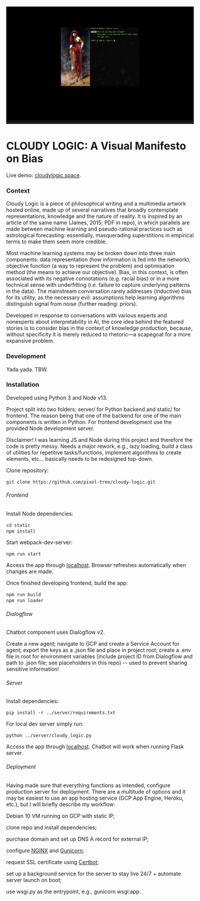 ![Pythia](repo-media/pythia.png)

# CLOUDY LOGIC: A Visual Manifesto on Bias

Live demo: [cloudylogic.space](https://cloudylogic.space).

### Context

Cloudy Logic is a piece of philosophical writing and a multimedia artwork hosted online, made up of several narratives that broadly contemplate representations, knowledge and the nature of reality. It is inspired by an article of the same name (James, 2015; PDF in repo), in which parallels are made between machine learning and pseudo-rational practices such as astrological forecasting: essentially, masquerading superstitions in empirical terms to make them seem more credible.

Most machine learning systems may be broken down into three main components: data representation (how information is fed into the network), objective function (a way to represent the problem) and optimisation method (the means to achieve our objective). Bias, in this context, is often associated with its negative connotations (e.g. racial bias) or in a more technical sense with underfitting (i.e. failure to capture underlying patterns in the data). The mainstream conversation rarely addresses (inductive) bias for its utility, as the necessary evil: assumptions help learning algorithms distinguish signal from noise (further reading: priors).

Developed in response to conversations with various experts and nonexperts about interpretability in AI, the core idea behind the featured stories is to consider bias in the context of knowledge production, because, without specificity it is merely reduced to rhetoric—a scapegoat for a more expansive problem.

### Development

Yada yada. TBW.

### Installation

Developed using Python 3 and Node v13.

Project split into two folders: server/ for Python backend and static/ for frontend. The reason being that one of the backend for one of the main components is written in Python. For frontend development use the provided Node development server.

Disclaimer! I was learning JS and Node during this project and therefore the code is pretty messy. Needs a major rework, e.g., lazy loading, build a class of utilities for repetitive tasks/functions, implement algorithms to create elements, etc... basically needs to be redesigned top-down.

Clone repository:

```
git clone https://github.com/pixel-tree/cloudy-logic.git
```

###### Frontend

Install Node dependencies:

```
cd static
npm install
```

Start webpack-dev-server:

```
npm run start
```

Access the app through [localhost](http://localhost:8080). Browser refreshes automatically when changes are made.

Once finished developing frontend, build the app:

```
npm run build
npm run loader
```

###### Dialogflow

Chatbot component uses Dialogflow v2.

Create a new agent; navigate to GCP and create a Service Account for agent; export the keys as a .json file and place in project root; create a .env file in root for environment variables (include project ID from Dialogflow and path to .json file; see placeholders in this repo) -- used to prevent sharing sensitive information!

###### Server

Install dependencies:

```
pip install -r ../server/requirements.txt
```

For local dev server simply run:

```
python ../server/cloudy_logic.py
```

Access the app through [localhost](http://localhost:8000). Chatbot will work when running Flask server.

###### Deployment

Having made sure that everything functions as intended, configure production server for deployment. There are a multitude of options and it may be easiest to use an app hosting service (GCP App Engine, Heroku, etc.), but I will briefly describe my workflow:

Debian 10 VM running on GCP with static IP;

clone repo and install dependencies;

purchase domain and set up DNS A record for external IP;

configure [NGINX](http://nginx.org/en/docs/beginners_guide.html#conf_structure) and [Gunicorn](https://docs.gunicorn.org/en/stable/index.html);

request SSL certificate using [Certbot](https://certbot.eff.org/lets-encrypt/ubuntubionic-nginx);

set up a background service for the server to stay live 24/7 + automate server launch on boot;

use wsgi.py as the entrypoint, e.g., gunicorn wsgi:app.
